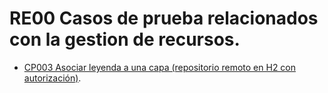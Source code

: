 # RE00 Casos de prueba relacionados con la gestion de recursos.

* [CP003 Asociar leyenda a una capa (repositorio remoto en H2 con autorización)](CP003/testVC00RE00CP003.md).
